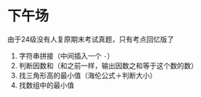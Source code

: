 # 下午场

由于24级没有人复原期末考试真题，只有考点回忆版了

1. 字符串拼接（中间插入一个 `-`）
2. 判断因数和（和之前一样，输出因数之和等于这个数的数）
3. 找三角形高的最小值（海伦公式＋判断大小）
4. 找数组中的最小值

